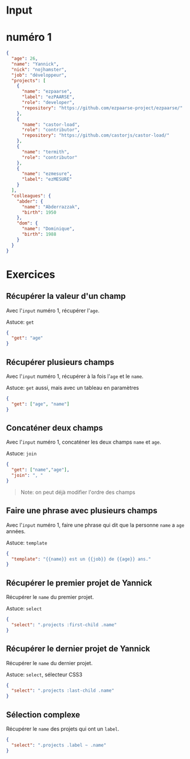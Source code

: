 # Input

# numéro 1
```json
{
  "age": 26,
  "name": "Yannick",
  "nick": "nojhamster",
  "job": "développeur",
  "projects": [
    {
      "name": "ezpaarse",
      "label": "ezPAARSE",
      "role": "developer",
      "repository": "https://github.com/ezpaarse-project/ezpaarse/"
    },
    {
      "name": "castor-load",
      "role": "contributor",
      "repository": "https://github.com/castorjs/castor-load/"
    },
    {
      "name": "termith",
      "role": "contributor"
    },
    {
      "name": "ezmesure",
      "label": "ezMESURE"
    }
  ],
  "colleagues": {
    "abder": {
      "name": "Abderrazzak",
      "birth": 1950
    },
    "dom": {
      "name": "Dominique",
      "birth": 1988
    }
  }
}
```

# Exercices

## Récupérer la valeur d'un champ

Avec l'`input` numéro 1, récupérer l'`age`.

Astuce: `get`

```json
{
  "get": "age"
}
```

## Récupérer plusieurs champs

Avec l'`input` numéro 1, récupérer à la fois l'`age` et le `name`.

Astuce: `get` aussi, mais avec un tableau en paramètres

```json
{
  "get": ["age", "name"]
}
```

## Concaténer deux champs

Avec l'`input` numéro 1, concaténer les deux champs `name` et `age`.

Astuce: `join`

```json
{
  "get": ["name","age"],
  "join": ", "
}
```

> Note: on peut déjà modifier l'ordre des champs

## Faire une phrase avec plusieurs champs

Avec l'`input` numéro 1, faire une phrase qui dit que la personne `name` a `age` années.

Astuce: `template`

```json
{
  "template": "{{name}} est un {{job}} de {{age}} ans."
}
```

## Récupérer le premier projet de Yannick

Récupérer le `name` du premier projet.

Astuce: `select`

```json
{
  "select": ".projects :first-child .name"
}
```

## Récupérer le dernier projet de Yannick

Récupérer le `name` du dernier projet.

Astuce: `select`, sélecteur CSS3

```json
{
  "select": ".projects :last-child .name"
}
```

## Sélection complexe

Récupérer le `name` des projets qui ont un `label`.

```json
{
  "select": ".projects .label ~ .name"
}
```
